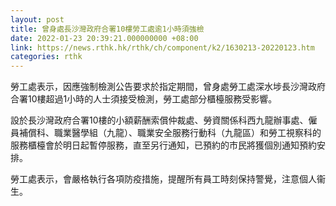 ```yaml
---
layout: post
title: 曾身處長沙灣政府合署10樓勞工處逾1小時須強檢
date: 2022-01-23 20:39:21.000000000 +08:00
link: https://news.rthk.hk/rthk/ch/component/k2/1630213-20220123.htm
categories: rthk
---
```


勞工處表示，因應強制檢測公告要求於指定期間，曾身處勞工處深水埗長沙灣政府合署10樓超過1小時的人士須接受檢測，勞工處部分櫃檯服務受影響。

設於長沙灣政府合署10樓的小額薪酬索償仲裁處、勞資關係科西九龍辦事處、僱員補償科、職業醫學組（九龍）、職業安全服務行動科（九龍區）和勞工視察科的服務櫃檯會於明日起暫停服務，直至另行通知，已預約的市民將獲個別通知預約安排。

勞工處表示，會嚴格執行各項防疫措施，提醒所有員工時刻保持警覺，注意個人衞生。
